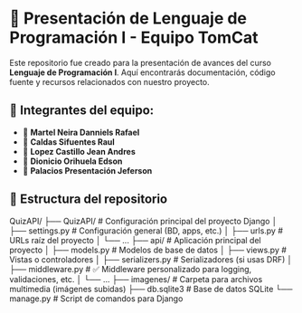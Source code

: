 # 🚀 Presentación de Lenguaje de Programación I - Equipo **TomCat**

Este repositorio fue creado para la presentación de avances del curso **Lenguaje de Programación I**. Aquí encontrarás documentación, código fuente y recursos relacionados con nuestro proyecto.

## 👥 Integrantes del equipo:

- 👤 **Martel Neira Danniels Rafael**
- 👤 **Caldas Sifuentes Raul**
- 👤 **Lopez Castillo Jean Andres**
- 👤 **Dionicio Orihuela Edson**
- 👤 **Palacios Presentación Jeferson**

## 📁 Estructura del repositorio

QuizAPI/
├── QuizAPI/ # Configuración principal del proyecto Django
│ ├── settings.py # Configuración general (BD, apps, etc.)
│ ├── urls.py # URLs raíz del proyecto
│ └── ...
├── api/ # Aplicación principal del proyecto
│ ├── models.py # Modelos de base de datos
│ ├── views.py # Vistas o controladores
│ ├── serializers.py # Serializadores (si usas DRF)
│ ├── middleware.py # ✅ Middleware personalizado para logging, validaciones, etc.
│ └── ...
├── imagenes/ # Carpeta para archivos multimedia (imágenes subidas)
├── db.sqlite3 # Base de datos SQLite
└── manage.py # Script de comandos para Django

